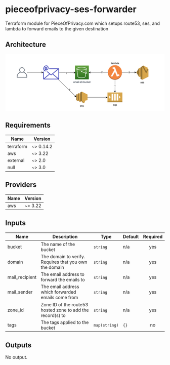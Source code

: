 # pieceofprivacy-ses-forwarder
Terraform module for PieceOfPrivacy.com which setups route53, ses, and lambda to forward emails to the given destination

## Architecture

![Architecture](https://github.com/confusdcodr/pieceofprivacy-ses-forwarder/blob/main/_docs/architecture.png?raw=true)

<!-- BEGIN TFDOCS -->
## Requirements

| Name | Version |
|------|---------|
| terraform | ~> 0.14.2 |
| aws | ~> 3.22 |
| external | ~> 2.0 |
| null | ~> 3.0 |

## Providers

| Name | Version |
|------|---------|
| aws | ~> 3.22 |

## Inputs

| Name | Description | Type | Default | Required |
|------|-------------|------|---------|:--------:|
| bucket | The name of the bucket | `string` | n/a | yes |
| domain | The domain to verify. Requires that you own the domain | `string` | n/a | yes |
| mail\_recipient | The email address to forward the emails to | `string` | n/a | yes |
| mail\_sender | The email address which forwarded emails come from | `string` | n/a | yes |
| zone\_id | Zone ID of the route53 hosted zone to add the record(s) to | `string` | n/a | yes |
| tags | The tags applied to the bucket | `map(string)` | `{}` | no |

## Outputs

No output.

<!-- END TFDOCS -->
